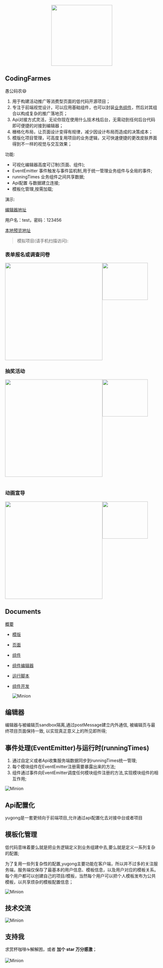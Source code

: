 <p align="center">
  <img src="https://www.eightfeet.cn/yugong/images/flow/logo.svg" style="width: 200px" />
</p>

## CodingFarmes
愚公码农😄

1. 用于构建活动推广等消费型页面的低代码开源项目；
2. 专注于前端视觉设计，可以应用基础组件，也可以封装[业务组件](./documents/component/README.md)，然后对其组合以构成复杂的推广落地页；
3. Api对接方式灵活，无论你现在使用什么技术栈后台，无需动到任何后台代码即可便捷的对接到编辑器；
4. 栅格化布局，让页面设计变得有规律，减少因设计布局而造成的决策成本；
5. 模版化项目管理，可高度复用项目的业务逻辑，又可快速便捷的更改皮肤界面得到不一样的视觉与交互效果；

功能:

- 可视化编辑器高度可订制(页面、组件);
- EventEmitter 事件触发与事件监机制,用于统一管理业务组件与全局的事件;
- runningTimes 业务组件之间共享数据;
- Api配置 与数据建立连接;
- 模板化管理,按需加载;

演示:

  [编辑器地址](https://yugong.dawenxi.art/dashboard/#/project) 

  用户名：test，密码：123456 
  
  
  [本地预览地址](https://yugong.dawenxi.art)


>模拟项目(请手机扫描访问):

### 表单报名或调查问卷

<div style="display: flex">
  <img src="https://www.eightfeet.cn/yugong/images/documents/template/form.gif" width="320" />
  <img src="https://www.eightfeet.cn/yugong/images/documents/template/baoming1.png" width="149" height="122" />
</div>

### 抽奖活动

<div style="display: flex">
  <img src="https://www.eightfeet.cn/yugong/images/documents/template/game.gif" width="320" />
  <img src="https://www.eightfeet.cn/yugong/images/documents/template/choujiang1.png" width="149" height="122" />
</div>
<br/>

### 动画宣导

<div style="display: flex">
  <img src="https://www.eightfeet.cn/yugong/images/documents/template/animate.gif" width="320" />
  <img src="https://www.eightfeet.cn/yugong/images/documents/template/donghua1.png" width="149" height="122" />
</div>


## Documents

[概要](./documents/introduce/README.md)

+ [模版](./documents/template/README.md)

+ [页面](./documents/page/README.md)

+ [组件](./documents/component/README.md)

+ [组件编辑器](./documents/moduleBoard/README.md)

+ [运行脚本](./documents/script/README.md)

+ [组件开发](./documents/component/README.md)
  
  ![Minion](https://www.eightfeet.cn/yugong/images/documents/introduce/dashboard.png)

## 编辑器

编辑器与被编辑页sandbox隔离,通过postMessage建立内外通信, 被编辑页与最终项目页面保持一致, 以实现真正意义上的所见即所得;

## 事件处理(EventEmitter)与运行时(runningTimes)

1. 通过自定义或者Api收集服务端数据同步到runningTimes统一管理;
2. 每个模块组件在EventEmitter注册需要暴露出来的方法;
3. 组件通过事件向EventEmitter调度任何模块组件注册的方法,实现模块组件的相互作用;

![Minion](https://www.eightfeet.cn/yugong/images/flow/core.drawio.svg)

## Api配置化

yugong是一套更倾向于前端项目,允许通过api配置化去对接中台或者项目

## 模板化管理

低代码意味着要么就是把业务逻辑定义到业务组建中去,要么就是定义一系列复杂的配置;

为了复用一些列复杂性的配置,yugong主要功能在客户端，所以并不过多的关注服务端，服务端仅保存了最基本的用户信息、模板信息，以及用户对应的模板关系。每个用户都可以创建自己的项目/模板，当然每个用户可以把个人模板发布为公共模板，以共享烦杂的模板配置信息；

![Minion](https://www.eightfeet.cn/yugong/images/flow/template.drawio.svg)

## 技术交流

![Minion](https://www.eightfeet.cn/yugong/images/documents/introduce/jl.jpg)

## 支持我

求赏杯咖啡☕解解困，或者 **加个 star 万分感激**；

![Minion](https://www.eightfeet.cn/yugong/images/documents/introduce/zf.jpg)
